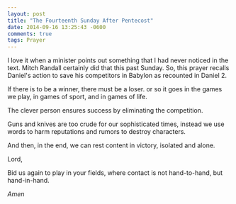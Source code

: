 ```yaml
---
layout: post
title: "The Fourteenth Sunday After Pentecost"
date: 2014-09-16 13:25:43 -0600
comments: true
tags: Prayer
---
```


I love it when a minister points out something that I had never noticed in the text. Mitch Randall certainly did that this past Sunday. So, this prayer recalls Daniel's action to save his competitors in Babylon as recounted in Daniel 2.

If there is to be a winner,
there must be a loser.
or so it goes in the games we play,
in games of sport,
and in games of life.

The clever person ensures success
by eliminating the competition.

Guns and knives are too crude
for our sophisticated times,
instead we use words
to harm reputations
and rumors to destroy characters.

And then, in the end,
we can rest content
in victory,
isolated and alone.

Lord,

Bid us again
to play in your fields,
where contact is
not hand-to-hand,
but hand-in-hand.

*Amen*


